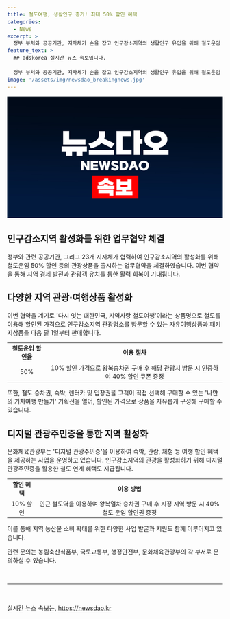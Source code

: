 ```yaml
---
title: 철도여행, 생활인구 증가! 최대 50% 할인 혜택
categories:
  - News
excerpt: >
  정부 부처와 공공기관, 지자체가 손을 잡고 인구감소지역의 생활인구 유입을 위해 철도운임 50% 할인 등의 관광상품을 출시했다. 23개 지자체 시장·군수와 7개 부처·기관이 참여한 인구감소지역 철도 및 관광 활성화를 위한 업무협약식이 열렸고, 100여 명이 참석했다. 이를 통해 지역경제 발전과 활력 회복이 기대되며, 농림축산식품부는 농촌지역의 관광자원을 대중교통과 연계한 투어패스 사업을 추진하며 농촌 방문객 유치를 확대할 계획이다.
feature_text: >
  ## adskorea 실시간 뉴스 속보입니다.

  정부 부처와 공공기관, 지자체가 손을 잡고 인구감소지역의 생활인구 유입을 위해 철도운임 50% 할인 등의 관광상품을 출시했다. 23개 지자체 시장·군수와 7개 부처·기관이 참여한 인구감소지역 철도 및 관광 활성화를 위한 업무협약식이 열렸고, 100여 명이 참석했다. 이를 통해 지역경제 발전과 활력 회복이 기대되며, 농림축산식품부는 농촌지역의 관광자원을 대중교통과 연계한 투어패스 사업을 추진하며 농촌 방문객 유치를 확대할 계획이다.
image: '/assets/img/newsdao_breakingnews.jpg'
---
```


<p><img src="/assets/img/newsdao_breakingnews.jpg" alt="adskorea 속보" /></p>

<h2 data-ke-size="size26">인구감소지역 활성화를 위한 업무협약 체결</h2>

<p data-ke-size="size16">정부와 관련 공공기관, 그리고 23개 지자체가 협력하여 인구감소지역의 활성화를 위해 철도운임 50% 할인 등의 관광상품을 출시하는 업무협약을 체결하였습니다. 이번 협약을 통해 지역 경제 발전과 관광객 유치를 통한 활력 회복이 기대됩니다.</p>

<h2 data-ke-size="size26">다양한 지역 관광·여행상품 활성화</h2>

<p data-ke-size="size16">이번 협약을 계기로 '다시 잇는 대한민국, 지역사랑 철도여행'이라는 상품명으로 철도를 이용해 할인된 가격으로 인구감소지역 관광명소를 방문할 수 있는 자유여행상품과 패키지상품을 다음 달 1일부터 판매합니다.</p>

<table>
    <tr>
        <td style="text-align: center; height: 17px;"><b>철도운임 할인율</b></td>
        <td style="text-align: center; height: 17px;"><b>이용 절차</b></td>
    </tr>
    <tr>
        <td style="text-align: center; height: 17px;">50%</td>
        <td style="text-align: center; height: 17px;">10% 할인 가격으로 왕복승차권 구매 후 해당 관광지 방문 시 인증하여 40% 할인 쿠폰 증정</td>
    </tr>
</table>

<p data-ke-size="size16">또한, 철도 승차권, 숙박, 렌터카 및 입장권을 고객이 직접 선택해 구매할 수 있는 '나만의 기차여행 만들기' 기획전을 열어, 할인된 가격으로 상품을 자유롭게 구성해 구매할 수 있습니다.</p>

<h2 data-ke-size="size26">디지털 관광주민증을 통한 지역 활성화</h2>

<p data-ke-size="size16">문화체육관광부는 '디지털 관광주민증'을 이용하여 숙박, 관람, 체험 등 여행 할인 혜택을 제공하는 사업을 운영하고 있습니다. 인구감소지역의 관광을 활성화하기 위해 디지털 관광주민증을 활용한 철도 연계 혜택도 지급됩니다.</p>

<table>
    <tr>
        <td style="text-align: center; height: 17px;"><b>할인 혜택</b></td>
        <td style="text-align: center; height: 17px;"><b>이용 방법</b></td>
    </tr>
    <tr>
        <td style="text-align: center; height: 17px;">10% 할인</td>
        <td style="text-align: center; height: 17px;">인근 철도역을 이용하여 왕복열차 승차권 구매 후 지정 지역 방문 시 40% 철도 운임 할인권 증정</td>
    </tr>
</table>

<p data-ke-size="size16">이를 통해 지역 농산물 소비 확대를 위한 다양한 사업 발굴과 지원도 함께 이루어지고 있습니다.</p>

<p data-ke-size="size16">관련 문의는 농림축산식품부, 국토교통부, 행정안전부, 문화체육관광부의 각 부서로 문의하실 수 있습니다.</p>

<p data-ke-size="size16">&nbsp;</p>

<hr>

<p data-ke-size="size16">&nbsp;</p>
실시간 뉴스 속보는, <a href="https://newsdao.kr" rel="dofollow">https://newsdao.kr</a>


